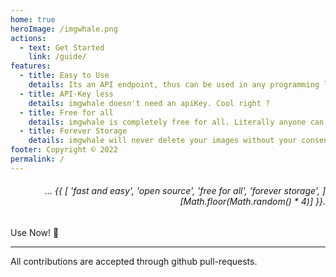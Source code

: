 ```yaml
---
home: true
heroImage: /imgwhale.png
actions:
  - text: Get Started
    link: /guide/
features:
  - title: Easy to Use
    details: Its an API endpoint, thus can be used in any programming language over HTTP.
  - title: API-Key less
    details: imgwhale doesn't need an apiKey. Cool right ?
  - title: Free for all
    details: imgwhale is completely free for all. Literally anyone can use it.
  - title: Forever Storage
    details: imgwhale will never delete your images without your consent.
footer: Copyright © 2022
permalink: /
---
```


<h6 align="right">… {{ [
  'fast and easy',
  'open source',
  'free for all',
  'forever storage',
][Math.floor(Math.random() * 4)] }}.</h6>

Use Now! :rocket:

---

All contributions are accepted through github pull-requests.
